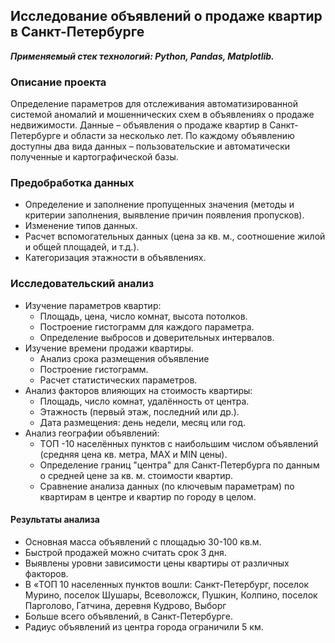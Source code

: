 
## Исследование объявлений о продаже квартир в Санкт-Петербурге
***Применяемый стек технологий: Python, Pandas, Matplotlib.***

### Описание проекта

 Определение параметров для отслеживания автоматизированной системой аномалий и мошеннических схем в объявлениях о продаже недвижимости.
 Данные – объявления о продаже квартир в Санкт-Петербурге и области за  несколько лет. 
 По каждому объявлению доступны два вида данных –  пользовательские и автоматически полученные и картографической базы.     
### Предобработка данных
 - Определение и заполнение пропущенных значения  (методы и критерии  заполнения, выявление причин появления пропусков).
- Изменение типов данных.
-  Расчет вспомогательных данных (цена за кв. м., соотношение жилой и    общей площадей, и т.д.).
- Категоризация этажности в объявлениях.

### Исследовательский анализ
 - Изучение параметров квартир:
	 - Площадь, цена, число комнат, высота потолков.  
	 - Построение гистограмм  для каждого параметра.  
	 -  Определение выбросов и доверительных интервалов.
 - Изучение времени продажи квартиры.  
	 - Анализ срока размещения объявление 
	 - Построение гистограмм. 
	 - Расчет статистических параметров. 
 - Анализ факторов влияющих на стоимость квартиры:
	 - Площадь, число комнат, удалённость от центра.
	 - Этажность (первый этаж, последний или др.).
	 - Дата размещения: день недели, месяц или год.
 - Анализ географии объявлений:
	 - ТОП -10 населённых пунктов с наибольшим числом объявлений (средняя цена кв. метра,  MAX и MIN цены).
	- Определение границ "центра" для Санкт-Петербурга по данным о средней цене за кв. м. стоимости квартир.
   - Сравнение анализа данных (по ключевым параметрам) по квартирам в центре и квартир по городу в целом.
 
#### Результаты анализа
- Основная масса объявлений с площадью 30-100 кв.м. 
- Быстрой продажей можно считать срок 3 дня.
- Выявлены уровни зависимости цены квартиры от различных факторов.   
- В «TOП 10 населенных пунктов вошли: Санкт-Петербург, поселок Мурино, поселок Шушары, Всеволожск, Пушкин, Колпино, поселок Парголово, Гатчина, деревня Кудрово, Выборг
- Больше всего объявлений, в Санкт-Петербурге. 
- Радиус объявлений из центра города ограничили 5 км.   